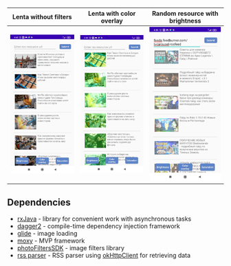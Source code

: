 Lenta without filters       |  Lenta with color overlay |  Random resource with brightness
:-------------------------:|:-------------------------:|:-------------------------:
![](docs/img/1.jpg)     |  ![](docs/img/2.jpg)  | ![](docs/img/3.jpg)

## Dependencies
* [rxJava](https://github.com/ReactiveX/RxJava) - library for convenient work with asynchronous tasks
* [dagger2](https://github.com/google/dagger) - compile-time dependency injection framework
* [glide](https://github.com/bumptech/glide) - image loading
* [moxy](https://github.com/moxy-community/Moxy) - MVP framework
* [photoFiltersSDK](https://github.com/Zomato/AndroidPhotoFilters) - image filters library
* [rss parser](https://github.com/prof18/RSS-Parser) - RSS parser using [okHttpClient](https://square.github.io/okhttp/4.x/okhttp/okhttp3/-ok-http-client/) for retrieving data